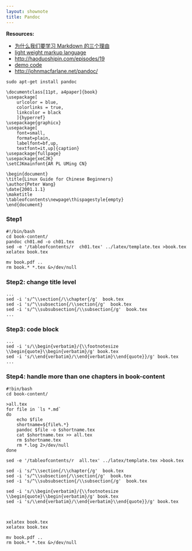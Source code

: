 ```yaml
---
layout: shownote
title: Pandoc
---
```

__Resources:__

- [为什么我们要学习 Markdown 的三个理由](http://news.cnblogs.com/n/139649/)
- [light weight markup language](http://www.worldhello.net/gotgithub/appendix/markups.html)
- <http://haoduoshipin.com/episodes/19>
- [demo code](https://github.com/happycasts/episode-20-demo)
- <http://johnmacfarlane.net/pandoc/>


~~~
sudo apt-get install pandoc
~~~

~~~
\documentclass[11pt, a4paper]{book}
\usepackage[
    urlcolor = blue,
    colorlinks = true,
    linkcolor = black
    ]{hyperref}
\usepackage{graphicx}
\usepackage[
    font=small,
    format=plain,
    labelfont=bf,up,
    textfont=it,up]{caption}
\usepackage{fullpage}
\usepackage{xeCJK}
\setCJKmainfont{AR PL UMing CN}

\begin{document}
\title{Linux Guide for Chinese Beginners}
\author{Peter Wang}
\date{2001.1.1}
\maketitle
\tableofcontents\newpage\thispagestyle{empty}
\end{document}
~~~

### Step1

~~~
#!/bin/bash
cd book-content/
pandoc ch01.md -o ch01.tex
sed -e '/tableofcontents/r  ch01.tex' ../latex/template.tex >book.tex
xelatex book.tex

mv book.pdf ..
rm book.* *.tex &>/dev/null
~~~


### Step2: change title level
~~~
...
sed -i 's/^\\section{/\\chapter{/g'  book.tex
sed -i 's/^\\subsection{/\\section{/g'  book.tex
sed -i 's/^\\subsubsection{/\\subsection{/g'  book.tex
...
~~~

### Step3: code block
~~~
...
sed -i 's/\\begin{verbatim}/{\\footnotesize \\begin{quote}\\begin{verbatim}/g' book.tex
sed -i 's/\\end{verbatim}/\\end{verbatim}\\end{quote}}/g' book.tex
...
~~~

### Step4: handle more than one chapters in book-content

~~~
#!bin/bash
cd book-content/

>all.tex
for file in `ls *.md`
do
    echo $file
    shortname=${file%.*}
    pandoc $file -o $shortname.tex
    cat $shortname.tex >> all.tex
    rm $shortname.tex
    rm *.log 2>/dev/null
done

sed -e '/tableofcontents/r  all.tex' ../latex/template.tex >book.tex

sed -i 's/^\\section{/\\chapter{/g'  book.tex
sed -i 's/^\\subsection{/\\section{/g'  book.tex
sed -i 's/^\\subsubsection{/\\subsection{/g'  book.tex

sed -i 's/\\begin{verbatim}/{\\footnotesize \\begin{quote}\\begin{verbatim}/g' book.tex
sed -i 's/\\end{verbatim}/\\end{verbatim}\\end{quote}}/g' book.tex



xelatex book.tex
xelatex book.tex

mv book.pdf ..
rm book.* *.tex &>/dev/null

~~~

